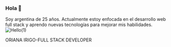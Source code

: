 ### Hola 👋
Soy argentina de 25 años. Actualmente estoy enfocada en el desarrollo web full stack y aprendo nuevas tecnologías para mejorar mis habilidades.
![Hello(1)](https://user-images.githubusercontent.com/89808613/155457366-6452b7cb-08d7-4fc8-9adc-112857ee5596.gif)

ORIANA IRIGO-FULL STACK DEVELOPER
<!--
**oriirigo/oriirigo** is a ✨ _special_ ✨ repository because its `README.md` (this file) appears on your GitHub profile.

Here are some ideas to get you started:

- 🔭 I’m currently working on ...
- 🌱 I’m currently learning ...
- 👯 I’m looking to collaborate on ...
- 🤔 I’m looking for help with ...
- 💬 Ask me about ...
- 📫 How to reach me: ...
- 😄 Pronouns: ...
- ⚡ Fun fact: ...
-->
